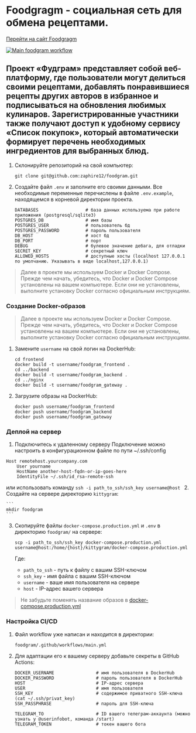 # Foodgragm - социальная сеть для обмена рецептами.

[Перейти на сайт Foodgragm](https://zaphire-kittygram.zapto.org)

[![Main foodgram workflow](https://github.com/zaphire12/foodgram/actions/workflows/main.yml/badge.svg?branch=main)](https://github.com/zaphire12/foodgram/actions/workflows/main.yml)


## Проект «Фудграм» представляет собой веб-платформу, где пользователи могут делиться своими рецептами, добавлять понравившиеся рецепты других авторов в избранное и подписываться на обновления любимых кулинаров. Зарегистрированные участники также получают доступ к удобному сервису «Список покупок», который автоматически формирует перечень необходимых ингредиентов для выбранных блюд.

1. Склонируйте репозиторий на свой компьютер:
    ```
    git clone git@github.com:zaphire12/foodgram.git
    ```
2. Создайте файл `.env` и заполните его своими данными. Все необходимые переменные перечислены в файле `.env.example`, находящемся в корневой директории проекта.

    ```
    DATABASES                  # база данных используема при работе приложения (postgresql/sqlite3)
    POSTGRES_DB                # имя базы
    POSTGRES_USER              # пользователь бд
    POSTGRES_PASSWORD          # пароль пользователя
    DB_HOST                    # хост бд
    DB_PORT                    # порт
    DEBUG                      # булевое значение дебага, для отладки
    SECRET_KEY                 # секретный ключ
    ALLOWED_HOSTS              # доступные хосты (localhost 127.0.0.1 по умолчанию. Указывать в виде localhost,127.0.0.1)
    ``` 

> Далее в проекте мы используем Docker и Docker Compose. Прежде чем начать, убедитесь, что Docker и Docker Compose установлены на вашем компьютере. Если они не установлены, выполните установку Docker согласно официальным инструкциям.

### Создание Docker-образов

> Далее в проекте мы используем Docker и Docker Compose. Прежде чем начать, убедитесь, что Docker и Docker Compose установлены на вашем компьютере. Если они не установлены, выполните установку Docker согласно официальным инструкциям.

1. Замените `username` на свой логин на DockerHub:

    ```
    cd frontend   
    docker build -t username/foodgram_frontend .
    cd ../backend
    docker build -t username/foodgram_backend .
    cd ../nginx
    docker build -t username/foodgram_gateway . 
    ```

2. Загрузите образы на DockerHub:

    ```
    docker push username/foodgram_frontend
    docker push username/foodgram_backend
    docker push username/foodgram_gateway
    ```
   
### Деплой на сервер

1. Подключитесь к удаленному серверу
Подключение можно настроить в конфигурационном файле по пути ~/.ssh/config
```
Host remotehost.yourcompany.com
    User yourname
    HostName another-host-fqdn-or-ip-goes-here
    IdentityFile ~/.ssh/id_rsa-remote-ssh
```
или использовать команду 
    ```
    ssh -i path_to_ssh/ssh_key username@host 
    ```
2. Создайте на сервере директорию `kittygram`:

    ```
    mkdir foodgram
    ```
3. Скопируйте файлы `docker-compose.production.yml` и `.env` в директорию `foodgram/` на сервере:

    ```
    scp -i path_to_ssh/ssh_key docker-compose.production.yml username@host:/home/{host}/kittygram/docker-compose.production.yml
    ```
    
    Где:
    - `path_to_ssh` - путь к файлу с вашим SSH-ключом
    - `ssh_key` - имя файла с вашим SSH-ключом
    - `username` - ваше имя пользователя на сервере
    - `host` - IP-адрес вашего сервера

> Не забудьте поменять название образов в [docker-compose.production.yml](docker-compose.production.yml)

### Настройка CI/CD

1. Файл workflow уже написан и находится в директории:

    ```
    foodgram/.github/workflows/main.yml
    ```

2. Для адаптации его к вашему серверу добавьте секреты в GitHub Actions:

    ```
    DOCKER_USERNAME                # имя пользователя в DockerHub
    DOCKER_PASSWORD                # пароль пользователя в DockerHub
    HOST                           # IP-адрес сервера
    USER                           # имя пользователя
    SSH_KEY                        # содержимое приватного SSH-ключа (cat ~/.ssh/privat_key)
    SSH_PASSPHRASE                 # пароль для SSH-ключа

    TELEGRAM_TO                    # ID вашего телеграм-аккаунта (можно узнать у @userinfobot, команда /start)
    TELEGRAM_TOKEN                 # токен вашего бота
    ```